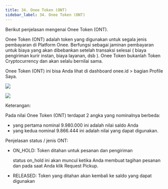 ```yaml
---
title: 34. Onee Token (ONT)
sidebar_label: 34. Onee Token (ONT)
---
```

B﻿erikut penjelasan mengenai Onee Token (ONT).

Onee Token (ONT) adalah token yang digunakan untuk segala jenis pembayaran di Platform Onee. Berfungsi sebagai jaminan pembayaran untuk biaya yang akan dibebankan setelah transaksi selesai ( biaya pengiriman kurir instan, biaya layanan, dsb ). Onee Token bukanlah Token Cryptocurrency dan akan selalu bernilai sama.

O﻿nee Token (ONT) ini bisa Anda lihat di dashboard onee.id > bagian Profile Saya.

![](/img/34.-ont.png)

![](/img/34.-status-ont.png)

K﻿eterangan: 

P﻿ada nilai Onee Token (ONT) terdapat 2 angka yang nominalnya berbeda: 

* y﻿ang pertama nominal 9.980.000 ini adalah nilai saldo Anda
* y﻿ang kedua nominal 9.866.444 ini adalah nilai yang dapat digunakan.

P﻿enjelasan status / jenis ONT: 

* O﻿N_HOLD: Token ditahan untuk pesanan dan pengiriman

  s﻿tatus on_hold ini akan muncul ketika Anda membuat tagihan pesanan dan pada saat Anda klik Request Pickup. 
* R﻿ELEASED: Token yang ditahan akan kembali ke saldo yang dapat digunakan